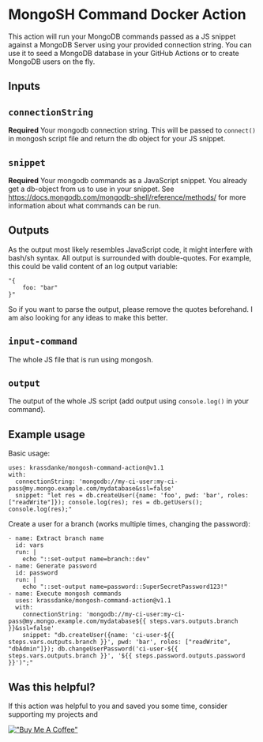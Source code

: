 # MongoSH Command Docker Action

This action will run your MongoDB commands passed as a JS snippet against a MongoDB Server using your provided connection string.
You can use it to seed a MongoDB database in your GitHub Actions or to create MongoDB users on the fly.

## Inputs

## `connectionString`

**Required** Your mongodb connection string. This will be passed to `connect()` in mongosh script file and return the db object for your JS snippet.

## `snippet`

**Required** Your mongodb commands as a JavaScript snippet. You already get a db-object from us to use in your snippet. See https://docs.mongodb.com/mongodb-shell/reference/methods/ for more information about what commands can be run.

## Outputs

As the output most likely resembles JavaScript code, it might interfere with bash/sh syntax. All output is surrounded with double-quotes. For example, this could be valid content of an log output variable:

```
"{
    foo: "bar"
}"
```

So if you want to parse the output, please remove the quotes beforehand. I am also looking for any ideas to make this better.

## `input-command`

The whole JS file that is run using mongosh.

## `output`

The output of the whole JS script (add output using `console.log()` in your command).

## Example usage

Basic usage:

```
uses: krassdanke/mongosh-command-action@v1.1
with:
  connectionString: 'mongodb://my-ci-user:my-ci-pass@my.mongo.example.com/mydatabase&ssl=false'
  snippet: "let res = db.createUser({name: 'foo', pwd: 'bar', roles: ["readWrite"]}); console.log(res); res = db.getUsers(); console.log(res);"
```

Create a user for a branch (works multiple times, changing the password):

```
- name: Extract branch name
  id: vars
  run: |
    echo "::set-output name=branch::dev"
- name: Generate password
  id: password
  run: |
    echo "::set-output name=password::SuperSecretPassword123!"
- name: Execute mongosh commands
  uses: krassdanke/mongosh-command-action@v1.1
  with:
    connectionString: 'mongodb://my-ci-user:my-ci-pass@my.mongo.example.com/mydatabase${{ steps.vars.outputs.branch }}&ssl=false'
    snippet: "db.createUser({name: 'ci-user-${{ steps.vars.outputs.branch }}', pwd: 'bar', roles: ["readWrite", "dbAdmin"]}); db.changeUserPassword('ci-user-${{ steps.vars.outputs.branch }}', '${{ steps.password.outputs.password }}')";"
```

## Was this helpful?

If this action was helpful to you and saved you some time, consider supporting my projects and

[!["Buy Me A Coffee"](https://www.buymeacoffee.com/assets/img/custom_images/yellow_img.png)](https://www.buymeacoffee.com/krassdanke)

